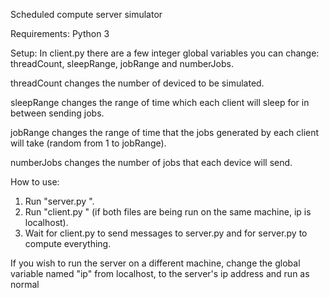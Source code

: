 Scheduled compute server simulator

Requirements:
Python 3

Setup:
In client.py there are a few integer global variables you can change: threadCount, sleepRange, jobRange and numberJobs.

threadCount changes the number of deviced to be simulated.

sleepRange changes the range of time which each client will sleep for in between sending jobs.

jobRange changes the range of time that the jobs generated by each client will take (random from 1 to jobRange).

numberJobs changes the number of jobs that each device will send.


How to use:

1. Run "server.py <port>".
2. Run "client.py <ip> <port>" (if both files are being run on the same machine, ip is localhost).
3. Wait for client.py to send messages to server.py and for server.py to compute everything.

If you wish to run the server on a different machine, change the global variable named "ip" from localhost, to the server's ip address and run as normal